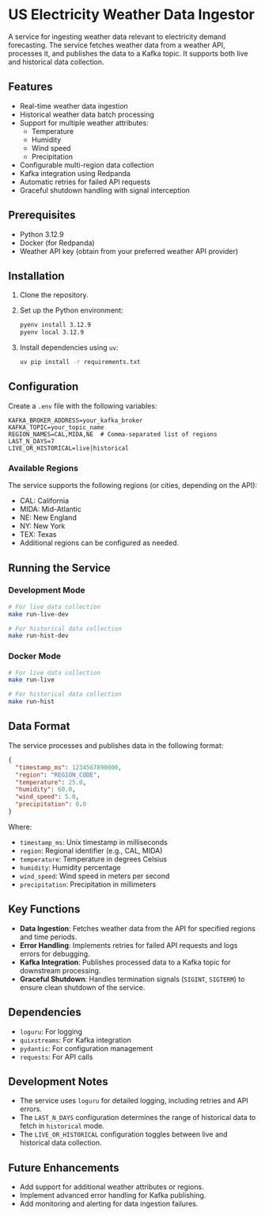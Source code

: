 # US Electricity Weather Data Ingestor

A service for ingesting weather data relevant to electricity demand forecasting. The service fetches weather data from a weather API, processes it, and publishes the data to a Kafka topic. It supports both live and historical data collection.

## Features

- Real-time weather data ingestion
- Historical weather data batch processing
- Support for multiple weather attributes:
  - Temperature
  - Humidity
  - Wind speed
  - Precipitation
- Configurable multi-region data collection
- Kafka integration using Redpanda
- Automatic retries for failed API requests
- Graceful shutdown handling with signal interception

## Prerequisites

- Python 3.12.9
- Docker (for Redpanda)
- Weather API key (obtain from your preferred weather API provider)

## Installation

1. Clone the repository.
2. Set up the Python environment:

   ```bash
   pyenv install 3.12.9
   pyenv local 3.12.9
   ```

3. Install dependencies using `uv`:

   ```bash
   uv pip install -r requirements.txt
   ```

## Configuration

Create a `.env` file with the following variables:

```env
KAFKA_BROKER_ADDRESS=your_kafka_broker
KAFKA_TOPIC=your_topic_name
REGION_NAMES=CAL,MIDA,NE  # Comma-separated list of regions
LAST_N_DAYS=7
LIVE_OR_HISTORICAL=live|historical
```

### Available Regions

The service supports the following regions (or cities, depending on the API):

- CAL: California
- MIDA: Mid-Atlantic
- NE: New England
- NY: New York
- TEX: Texas
- Additional regions can be configured as needed.

## Running the Service

### Development Mode

```bash
# For live data collection
make run-live-dev

# For historical data collection
make run-hist-dev
```

### Docker Mode

```bash
# For live data collection
make run-live

# For historical data collection
make run-hist
```

## Data Format

The service processes and publishes data in the following format:

```json
{
  "timestamp_ms": 1234567890000,
  "region": "REGION_CODE",
  "temperature": 25.0,
  "humidity": 60.0,
  "wind_speed": 5.0,
  "precipitation": 0.0
}
```

Where:

- `timestamp_ms`: Unix timestamp in milliseconds
- `region`: Regional identifier (e.g., CAL, MIDA)
- `temperature`: Temperature in degrees Celsius
- `humidity`: Humidity percentage
- `wind_speed`: Wind speed in meters per second
- `precipitation`: Precipitation in millimeters

## Key Functions

- **Data Ingestion**: Fetches weather data from the API for specified regions and time periods.
- **Error Handling**: Implements retries for failed API requests and logs errors for debugging.
- **Kafka Integration**: Publishes processed data to a Kafka topic for downstream processing.
- **Graceful Shutdown**: Handles termination signals (`SIGINT`, `SIGTERM`) to ensure clean shutdown of the service.

## Dependencies

- `loguru`: For logging
- `quixstreams`: For Kafka integration
- `pydantic`: For configuration management
- `requests`: For API calls

## Development Notes

- The service uses `loguru` for detailed logging, including retries and API errors.
- The `LAST_N_DAYS` configuration determines the range of historical data to fetch in `historical` mode.
- The `LIVE_OR_HISTORICAL` configuration toggles between live and historical data collection.

## Future Enhancements

- Add support for additional weather attributes or regions.
- Implement advanced error handling for Kafka publishing.
- Add monitoring and alerting for data ingestion failures.